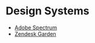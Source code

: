 # Design Systems

* [Adobe Spectrum](https://spectrum.adobe.com)
* [Zendesk Garden](https://garden.zendesk.com/) 
